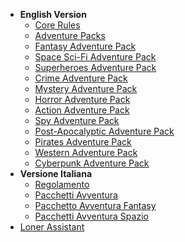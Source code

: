 <!-- _navbar.md -->

- **English Version**
  - [Core Rules](en/loner-en.md)
  - [Adventure Packs](en/adventure-packs.md)
  - [Fantasy Adventure Pack](en/AP01_fantasy.md)
  - [Space Sci-Fi Adventure Pack](en/AP02_Space_SciFi.md)
  - [Superheroes Adventure Pack](en/AP03_superheroes.md)
  - [Crime Adventure Pack](en/AP04_crime.md)
  - [Mystery Adventure Pack](en/AP05_mystery.md)
  - [Horror Adventure Pack](en/AP06_horror.md)
  - [Action Adventure Pack](en/AP07_action_adventure.md)
  - [Spy Adventure Pack](en/AP08_spy.md)
  - [Post-Apocalyptic Adventure Pack](en/AP09_postapoc.md)
  - [Pirates Adventure Pack](en/AP10_pirates.md)
  - [Western Adventure Pack](en/AP11_western.md)
  - [Cyberpunk Adventure Pack](en/AP12_cyberpunk.md)
- **Versione Italiana**
  - [Regolamento](it/loner-ita.md)
  - [Pacchetti Avventura](it/pacchetti-avventura.md)
  - [Pacchetto Avventura Fantasy](it/AP01_fantasy.md)
  - [Pacchetti Avventura Spazio](it/AP02_spazio.md)
- [Loner Assistant](https://zeruhur.space/loner-assistant/)